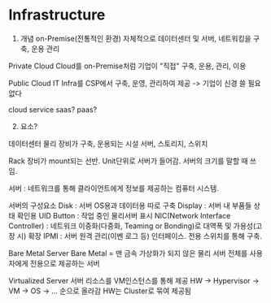 # Infrastructure

1. 개념
on-Premise(전통적인 환경)
자체적으로 데이터센터 및 서버, 네트워킹을 구축, 운용 관리

Private Cloud
Cloud를 on-Premise처럼 기업이 "직접" 구축, 운용, 관리, 이용

Public Cloud
IT Infra를 CSP에서 구축, 운영, 관리하여 제공
-> 기업이 신경 쓸 필요 없다


cloud service
saas? paas?

2. 요소?

데이터센터
물리 장비가 구축, 운용되는 시설
서버, 스토리지, 스위치

Rack
장비가 mount되는 선반. 
Unit단위로 서버가 들어감. 서버의 크기를 말할 때 쓰임.


서버 : 네트워크를 통해 클라이언트에게 정보를 제공하는 컴퓨터 시스템.

서버의 구성요소
Disk : 서버 OS용과 데이터용 따로 구축
Display : 서버 내 부품들 상태 확인용
UID Button : 작업 중인 물리서버 표시
NIC(Network Interface Controller) : 네트워크 이중화(다중화, Teaming or Bonding)로 대역폭 및 가용성(고장 시) 확장
IPMI : 서버 원격 관리(이벤 로그 등) 인터페이스. 전용 스위치를 통해 구축. 


Bare Metal Server
Bare Metal = 맨 금속
가상화가 되지 않은 물리 서버 전체를 사용자에게 전용으로 제공하는 서버

Virtualized Server
서버 리소스를 VM인스턴스를 통해 제공
HW -> Hypervisor -> VM -> OS -> ... 순으로 올라감
HW는 Cluster로 묶여 제공됨 


